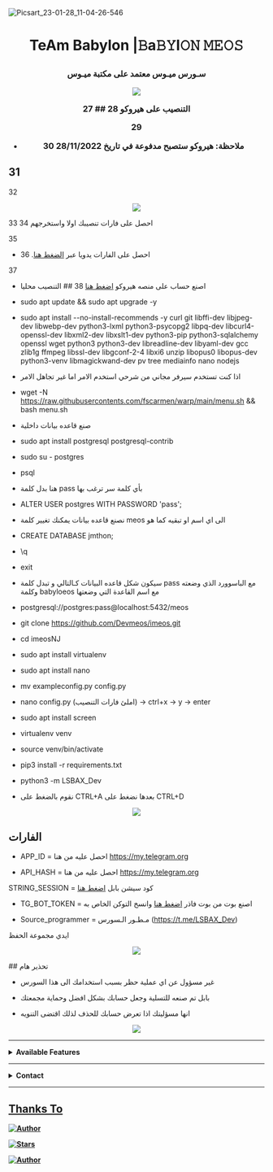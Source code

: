 ![Picsart_23-01-28_11-04-26-546](https://user-images.githubusercontent.com/119659334/215845950-b1a45683-e57f-42e7-b9b2-f730c6a21abe.jpg)

     

<h1 align="center">

  <b> TeAm Babylon |𝙱a𝙱𝚈l𝙾𝙽 𝙼𝙴𝙾𝚂 </b>

<h3 align="center">

  <b> سـورس ميـوس معتمد على مكتبة ميـوس </b>



<p ali
<p align="center"><img src="https://i0.wp.com/images.hive.blog/DQmZgGvu6YXrMNyDb4wVURLV14WNNSYs58R1kY64HNMSmCL/hive-didver1.gif"></p>
27
## التنصيب على هيروكو 
28

29
* ملاحظة: هيروكو ستصبح مدفوعة في تاريخ 28/11/2022
30

31
-
32
<p align="center"><img src="https://i0.wp.com/images.hive.blog/DQmZgGvu6YXrMNyDb4wVURLV14WNNSYs58R1kY64HNMSmCL/hive-didver1.gif"></p>
33
احصل على فارات تنصيبك اولا واستخرجهم
34

35
- احصل على الفارات يدويا عبر [الضغط هنا](#الفارات).
36

37
- اصنع حساب على منصه هيروكو [اضغط هنا](dashboard.heroku.com)
38 ## التنصيب محليا 

- sudo apt update && sudo apt upgrade -y

- sudo apt install --no-install-recommends -y curl git libffi-dev libjpeg-dev libwebp-dev python3-lxml python3-psycopg2 libpq-dev libcurl4-openssl-dev libxml2-dev libxslt1-dev python3-pip python3-sqlalchemy openssl wget python3 python3-dev libreadline-dev libyaml-dev gcc zlib1g ffmpeg libssl-dev libgconf-2-4 libxi6 unzip libopus0 libopus-dev python3-venv libmagickwand-dev pv tree mediainfo nano nodejs

* اذا كنت تستخدم سيرفر مجاني من شرحي استخدم الامر اما غير تجاهل الامر

- wget -N https://raw.githubusercontents.com/fscarmen/warp/main/menu.sh && bash menu.sh

* صنع قاعده بيانات داخلية

- sudo apt install postgresql postgresql-contrib

- sudo su - postgres

- psql

* هنا بدل كلمة pass بأي كلمة سر ترغب بها

- ALTER USER postgres WITH PASSWORD 'pass';

* نصنع قاعده بيانات يمكنك تغيير كلمة meos الى اي اسم او تبقيه كما هو

- CREATE DATABASE jmthon;

- \q

- exit

* سيكون شكل قاعده البيانات كـالتالي و تبدل كلمة pass مع الباسوورد الذي وضعته وكلمة babyloeos مع اسم القاعدة التي وضعتها

-  postgresql://postgres:pass@localhost:5432/meos

- git clone https://github.com/Devmeos/imeos.git 

- cd imeosNJ

- sudo apt install virtualenv

- sudo apt install nano

- mv exampleconfig.py config.py

- nano config.py (املئ فارات التنصيب) -> ctrl+x -> y -> enter

- sudo apt install screen



- virtualenv venv

- source venv/bin/activate

- pip3 install -r requirements.txt

- python3 -m LSBAX_Dev

* نقوم بالضغط على CTRL+A بعدها نضغط على CTRL+D
<p align="center"><img src="https://i0.wp.com/images.hive.blog/DQmZgGvu6YXrMNyDb4wVURLV14WNNSYs58R1kY64HNMSmCL/hive-didver1.gif"></p>

[]()
## الفارات

- APP_ID  =  احصل عليه من هنا https://my.telegram.org

- API_HASH  =  احصل عليه من هنا https://my.telegram.org

STRING_SESSION  =  كود سيشن بابل [اضغط هنا](https://replit.com/@ssdcv608/IMEOS)

- TG_BOT_TOKEN  =  اصنع بوت من بوت فاذر [اضغط هنا](https://t.me/botfather) وانسخ التوكن الخاص به

- Source_programmer  = مـطـور الـسورس (https://t.me/LSBAX_Dev) 


ايدي مجموعة الحفظ


<p align="center"><img src="https://i0.wp.com/images.hive.blog/DQmZgGvu6YXrMNyDb4wVURLV14WNNSYs58R1kY64HNMSmCL/hive-didver1.gif"></p>
## تحذير هام

- غير مسؤول عن اي عملية حظر بسبب استخدامك الى هذا السورس 

- بابل تم صنعه للتسلية وجعل حسابك بشكل افضل وحماية مجمعتك

- انها مسؤليتك اذا تعرض حسابك للحذف لذلك اقتضى التنويه

 

<p align="center"><img src="https://i0.wp.com/images.hive.blog/DQmZgGvu6YXrMNyDb4wVURLV14WNNSYs58R1kY64HNMSmCL/hive-didver1.gif"></p>


</details>

----

<b><details><summary>Available Features</summary><br>

	| Features |  Availability |

| :------: |  :----------: |

|   Convert     |       ✅     |

|   Database     |       ✅     |

|   Owner     |       ✅    |

|   Islami     |       ✅     |

|   Downloader     |       ✅     |

|   Webzone     |       ✅[      |

|   Searching     |       ✅      |

|   Textpro     |       ✅      |

|   Ephoto     |       ✅     |

|   Anime Web     |       ✅      |

|   Stalker     |       ✅      |

|   Random Text     |       ✅     |

|   Random Image     |       ✅     |

|   Nekos Life     |       ✅      |

|   More Nsfw     |       ✅      |

|   Creator     |       ✅      |

</details>

----

<!-- Contact Owner -->

<b><details><summary>Contact</summary></b>

## ```Connect With Me```

<p align="center">

<a href="https://wa.me/918129624000"><img src="https://img.shields.io/badge/Contact Nexus-25D366?style=for-the-badge&logo=whatsapp&logoColor=white" />

<a href="https://youtube.com/@x87_mjo"><img src="https://img.shields.io/badge/Subscribe Nexus-ff0000?style=for-the-badge&logo=youtube&logoColor=ff000000&link=https://www.youtube.com/c/BOTINDO" /><br>

</p>

</details>

</details><hr>

## Thanks To

<a href="https://github.com/qithoniq"><img title="Author" src="https://img.shields.io/badge/Author-qithoniq-blue.svg?color=54aeff&style=for-the-badge&logo=github" /></a>  

<a href="https://github.com/qithoniq/imeos"><img title="Stars" src="https://img.shields.io/github/stars/qithoniq/imeos?color=54aeff&style=flat-square" /></a>

 <a href="https://t.me/LSBAX_Dev"><img title="Author" src="https://img.shields.io/badge/Author-programmer-Source-blue.svg?color=54aeff&style=for-the-badge&logo=github" /></a>  










